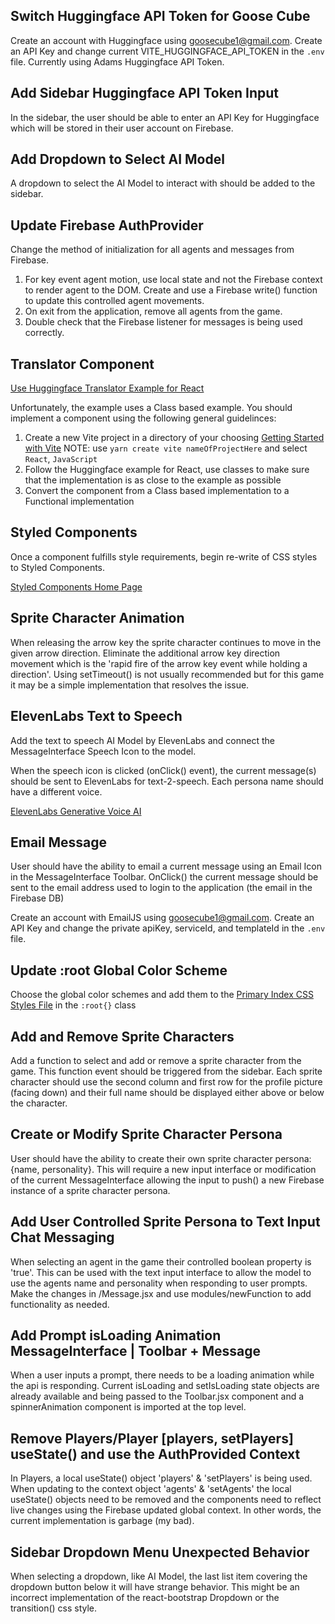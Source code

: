 ## Switch Huggingface API Token for Goose Cube

Create an account with Huggingface using goosecube1@gmail.com. Create an API Key and change current VITE_HUGGINGFACE_API_TOKEN in the `.env` file. Currently using Adams Huggingface API Token.

## Add Sidebar Huggingface API Token Input

In the sidebar, the user should be able to enter an API Key for Huggingface which will be stored in their user account on Firebase.

## Add Dropdown to Select AI Model

A dropdown to select the AI Model to interact with should be added to the sidebar.

## Update Firebase AuthProvider

Change the method of initialization for all agents and messages from Firebase.

1. For key event agent motion, use local state and not the Firebase context to render agent to the DOM. Create and use a Firebase write() function to update this controlled agent movements.
2. On exit from the application, remove all agents from the game.
3. Double check that the Firebase listener for messages is being used correctly.

## Translator Component

[Use Huggingface Translator Example for React](https://huggingface.co/docs/transformers.js/tutorials/react)

Unfortunately, the example uses a Class based example. You should implement a component using the following general guidelinces:

1. Create a new Vite project in a directory of your choosing [Getting Started with Vite](https://vitejs.dev/guide/) NOTE: use `yarn create vite nameOfProjectHere` and select `React`, `JavaScript`
2. Follow the Huggingface example for React, use classes to make sure that the implementation is as close to the example as possible
3. Convert the component from a Class based implementation to a Functional implementation

## Styled Components

Once a component fulfills style requirements, begin re-write of CSS styles to Styled Components.

[Styled Components Home Page](https://styled-components.com/)

## Sprite Character Animation

When releasing the arrow key the sprite character continues to move in the given arrow direction. Eliminate the additional arrow key direction movement which is the 'rapid fire of the arrow key event while holding a direction'. Using setTimeout() is not usually recommended but for this game it may be a simple implementation that resolves the issue.

## ElevenLabs Text to Speech

Add the text to speech AI Model by ElevenLabs and connect the MessageInterface Speech Icon to the model.

When the speech icon is clicked (onClick() event), the current message(s) should be sent to ElevenLabs for text-2-speech. Each persona name should have a different voice.

[ElevenLabs Generative Voice AI](https://elevenlabs.io/)

## Email Message

User should have the ability to email a current message using an Email Icon in the MessageInterface Toolbar. OnClick() the current message should be sent to the email address used to login to the application (the email in the Firebase DB)

Create an account with EmailJS using goosecube1@gmail.com. Create an API Key and change the private apiKey, serviceId, and templateId in the `.env` file.

## Update :root Global Color Scheme

Choose the global color schemes and add them to the [Primary Index CSS Styles File](./src/index.css) in the `:root{}` class

## Add and Remove Sprite Characters

Add a function to select and add or remove a sprite character from the game. This function event should be triggered from the sidebar. Each sprite character should use the second column and first row for the profile picture (facing down) and their full name should be displayed either above or below the character.

## Create or Modify Sprite Character Persona

User should have the ability to create their own sprite character persona: {name, personality}. This will require a new input interface or modification of the current MessageInterface allowing the input to push() a new Firebase instance of a sprite character persona.

## Add User Controlled Sprite Persona to Text Input Chat Messaging

When selecting an agent in the game their controlled boolean property is 'true'. This can be used with the text input interface to allow the model to use the agents name and personality when responding to user prompts. Make the changes in /Message.jsx and use modules/newFunction to add functionality as needed.

## Add Prompt isLoading Animation MessageInterface | Toolbar + Message

When a user inputs a prompt, there needs to be a loading animation while the api is responding. Current isLoading and setIsLoading state objects are already available and being passed to the Toolbar.jsx component and a spinnerAnimation component is imported at the top level.

## Remove Players/Player [players, setPlayers] useState() and use the AuthProvided Context

In Players, a local useState() object 'players' & 'setPlayers' is being used. When updating to the context object 'agents' & 'setAgents' the local useState() objects need to be removed and the components need to reflect live changes using the Firebase updated global context. In other words, the current implementation is garbage (my bad).

## Sidebar Dropdown Menu Unexpected Behavior

When selecting a dropdown, like AI Model, the last list item covering the dropdown button below it will have strange behavior. This might be an incorrect implementation of the react-bootstrap Dropdown or the transition() css style.

